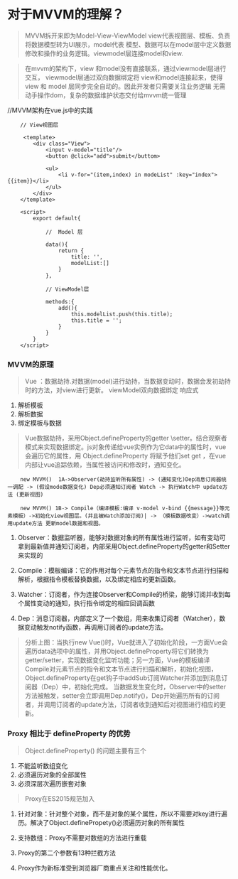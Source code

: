 # 对于MVVM的理解？
> MVVM拆开来即为Model-View-ViewModel view代表视图层、模板、负责将数据模型转为UI展示，model代表 模型、数据可以在model层中定义数据修改和操作的业务逻辑。viewmodel层连接model和view.

> 在mvvm的架构下，view 和model没有直接联系，通过viewmodel层进行交互， viewmodel层通过双向数据绑定将 view和model连接起来，使得view 和 model 层同步完全自动的。因此开发者只需要关注业务逻辑 无需动手操作dom，复杂的数据维护状态交付给mvvm统一管理

//MVVM架构在vue.js中的实践
````
    // View视图层

     <template>
        <div class="View">
            <input v-model="title"/>
            <button @click="add">submit</buttom>
            
            <ul>
                <li v-for="(item,index) in modeList" :key="index">{{item}}</li>
            </ul>
        </div>
    </template>

    <script>
        export default{

            //  Model 层

            data(){
                return {
                    title: '',
                    modelList:[]
                }
            },

            // ViewModel层

            methods:{
                add(){
                    this.modelList.push(this.title);
                    this.title = '';
                }
            }
        }
    </script> 

````

### MVVM的原理
> Vue ：数据劫持.对数据(model)进行劫持，当数据变动时，数据会发初劫持时的方法，对view进行更新。 viewModel双向数据绑定 响应式

1. 解析模板
2. 解析数据
3. 绑定模板与数据


> Vue数据劫持，采用Object.defineProperty的getter \setter。结合观察者模式来实现数据绑定。js对象传递给vue实例作为它data中的属性时，vue会遍历它的属性，用 Object.defineProperty 将赋予他们set get ，在vue内部让vue追踪依赖，当属性被访问和修改时，通知变化。


```
    new MVVM()  1A->Observer(劫持监听所有属性) -> (通知变化)Dep消息订阅器统一调配 -> (假设mode数据变化) Dep必须通知订阅者 Watch -> 执行Watch中 update方法 (更新视图)

    new MVVM() 1B-> Compile（编译模板:编译 v-model v-bind {{message}}等元素模板）->初始化view视图层。(并且被Watch添加订阅)| -> （模板数据改变）->watch调用update方法 更新model数据和视图。

```
1. Observer：数据监听器，能够对数据对象的所有属性进行监听，如有变动可拿到最新值并通知订阅者，内部采用Object.defineProperty的getter和Setter来实现的

2. Compile：模板编译：它的作用对每个元素节点的指令和文本节点进行扫描和解析，根据指令模板替换数据，以及绑定相应的更新函数。

3. Watcher：订阅者，作为连接Observer和Compile的桥梁，能够订阅并收到每个属性变动的通知，执行指令绑定的相应回调函数

4. Dep：消息订阅器，内部定义了一个数组，用来收集订阅者（Watcher），数据变动触发notify函数，再调用订阅者的update方法。


> 分析上图：当执行new Vue()时，Vue就进入了初始化阶段，一方面Vue会遍历data选项中的属性，并用Object.defineProperty将它们转换为getter/setter，实现数据变化监听功能；另一方面，Vue的模板编译Compile对元素节点的指令和文本节点进行扫描和解析，初始化视图，Object.defineProperty在get钩子中addSub订阅Watcher并添加到消息订阅器（Dep）中，初始化完成。
当数据发生变化时，Observer中的setter方法被触发，setter会立即调用Dep.notify()，Dep开始遍历所有的订阅者，并调用订阅者的update方法，订阅者收到通知后对视图进行相应的更新。



### Proxy 相比于 defineProperty 的优势
> Object.defineProperty() 的问题主要有三个
1. 不能监听数组变化
2. 必须遍历对象的全部属性
3. 必须深层次遍历嵌套对象

> Proxy在ES2015规范加入
1. 针对对象：针对整个对象，而不是对象的某个属性，所以不需要对key进行遍历。解决了Object.definePropety()必须遍历对象的所有属性

2. 支持数组：Proxy不需要对数组的方法进行重载

3. Proxy的第二个参数有13种拦截方法

4. Proxy作为新标准受到浏览器厂商重点关注和性能优化。


